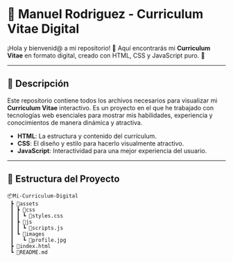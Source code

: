 # 💼 Manuel Rodriguez - Curriculum Vitae Digital

¡Hola y bienvenid@ a mi repositorio! 🎉 Aquí encontrarás mi **Curriculum Vitae** en formato digital, creado con HTML, CSS y JavaScript puro. 🚀

---

## 📝 Descripción

Este repositorio contiene todos los archivos necesarios para visualizar mi **Curriculum Vitae** interactivo. Es un proyecto en el que he trabajado con tecnologías web esenciales para mostrar mis habilidades, experiencia y conocimientos de manera dinámica y atractiva.

- **HTML**: La estructura y contenido del currículum.
- **CSS**: El diseño y estilo para hacerlo visualmente atractivo.
- **JavaScript**: Interactividad para una mejor experiencia del usuario.

---

## 📂 Estructura del Proyecto

```plaintext
📦Mi-Curriculum-Digital
 ┣ 📂assets
 ┃ ┣ 📂css
 ┃ ┃ ┗ 📜styles.css
 ┃ ┣ 📂js
 ┃ ┃ ┗ 📜scripts.js
 ┃ ┗ 📂images
 ┃   ┗ 📜profile.jpg
 ┣ 📜index.html
 ┗ 📜README.md
